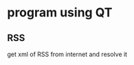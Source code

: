 program using QT
========================

RSS
-------------------------
get xml of RSS from internet and resolve it
